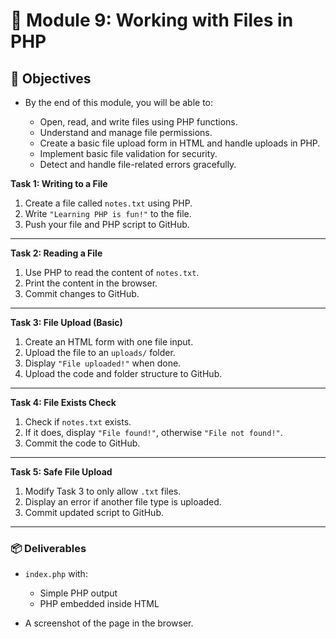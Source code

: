 # 🐘 Module 9: Working with Files in PHP

## 🎯 Objectives

* By the end of this module, you will be able to:

  * Open, read, and write files using PHP functions.
  * Understand and manage file permissions.
  * Create a basic file upload form in HTML and handle uploads in PHP.
  * Implement basic file validation for security.
  * Detect and handle file-related errors gracefully.

**Task 1: Writing to a File**

1. Create a file called `notes.txt` using PHP.
2. Write `"Learning PHP is fun!"` to the file.
3. Push your file and PHP script to GitHub.

---

**Task 2: Reading a File**

1. Use PHP to read the content of `notes.txt`.
2. Print the content in the browser.
3. Commit changes to GitHub.

---

**Task 3: File Upload (Basic)**

1. Create an HTML form with one file input.
2. Upload the file to an `uploads/` folder.
3. Display `"File uploaded!"` when done.
4. Upload the code and folder structure to GitHub.

---

**Task 4: File Exists Check**

1. Check if `notes.txt` exists.
2. If it does, display `"File found!"`, otherwise `"File not found!"`.
3. Commit the code to GitHub.

---

**Task 5: Safe File Upload**

1. Modify Task 3 to only allow `.txt` files.
2. Display an error if another file type is uploaded.
3. Commit updated script to GitHub.

---

### 📦 Deliverables

* `index.php` with:

  * Simple PHP output
  * PHP embedded inside HTML
* A screenshot of the page in the browser.

